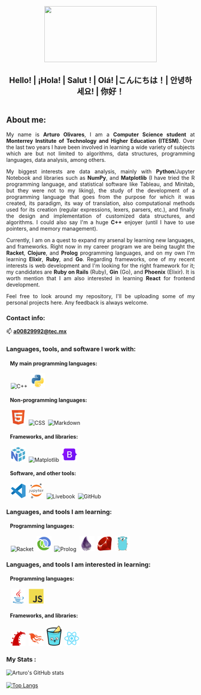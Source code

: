 <div id = "header" align = "center" background-image:"https://github.com/devicons/devicon/blob/master/icons/html5/html5-original.svg">
  <img src = "https://media.giphy.com/media/3ov9jNziFTMfzSumAw/giphy.gif" width = "300" height = "150"/>
  <!--  <div id = "views">
  <img src = "https://komarev.com/ghpvc/?username=aolgzz&style=flat-square&color=blue" alt = ""/>
  </div>-->
</div>

<h2>
  <div id = "greetings" align = "center">
    Hello! | ¡Hola! | Salut ! | Olá! |こんにちは！| 안녕하세요! | 你好！
  </div><br></br>
  <div>About me:</div>
</h2>

<p align = "justify">My name is <b>Arturo Olivares</b>, I am a <b>Computer Science student</b> at <b>Monterrey Institute of Technology and Higher Education (ITESM)</b>. Over the last two years I have been involved in learning a wide variety of subjects which are but not limited to algorithms, data structures, programming languages, data analysis, among others.</p>
<p align="justify">My biggest interests are data analysis, mainly with <b>Python</b>/Jupyter Notebook and libraries such as <b>NumPy</b>, and <b>Matplotlib</b> (I have tried the R programming language, and statistical software like Tableau, and Minitab, but they were not to my liking), the study of the development of a programming language that goes from the purpose for which it was created, its paradigm, its way of translation, also computational methods used for its creation (regular expressions, lexers, parsers, etc.), and finally the design and implementation of customized data structures, and algorithms. I could also say I'm a huge <b>C++</b> enjoyer (until I have to use pointers, and memory management).</p>

<p align = "justify">Currently, I am on a quest to expand my arsenal by learning new languages, and frameworks. Right now in my career program we are being taught the <b>Racket</b>, <b>Clojure</b>, and <b>Prolog</b> programming languages, and on my own I'm learning <b>Elixir</b>, <b>Ruby</b>, and <b>Go</b>. Regarding frameworks, one of my recent interests is web development and I'm looking for the right framework for it; my candidates are <b>Ruby on Rails</b> (Ruby), <b>Gin</b> (Go), and <b>Phoenix</b> (Elixir). It is worth mention that I am also interested in learning <b>React</b> for frontend development.</p>

<p align = "justify">Feel free to look around my repository, I'll be uploading some of my personal projects here. Any feedback is always welcome.</p>

### Contact info:
📫 **a00829992@tec.mx**

### Languages, tools, and software I work with:

#### &nbsp;&nbsp;&nbsp;My main programming languages:
<div>
  &nbsp;&nbsp;&nbsp;<img src= "https://upload.wikimedia.org/wikipedia/commons/thumb/1/18/ISO_C%2B%2B_Logo.svg/306px-ISO_C%2B%2B_Logo.svg.png?20170928190710" title = "C++" alt = "C++" width = "40" height = "40"/>&nbsp;
  <img src="https://github.com/devicons/devicon/blob/master/icons/python/python-original.svg" title="Python" alt="Python" width="40" height="40"/>&nbsp;
</div>

#### &nbsp;&nbsp;&nbsp;Non-programming languages:
<div>
  &nbsp;&nbsp;&nbsp;<img src= "https://github.com/devicons/devicon/blob/master/icons/html5/html5-original.svg" title = "HTML5" alt= "HTML" width = "40"                 height = "40"/>&nbsp;
  <img src="https://upload.wikimedia.org/wikipedia/commons/thumb/d/d5/CSS3_logo_and_wordmark.svg/363px-CSS3_logo_and_wordmark.svg.png?20160530175649" title="CSS" alt="CSS" width="35" height="50"/>&nbsp;
  <img src = "https://upload.wikimedia.org/wikipedia/commons/thumb/e/ee/Markdown-blue-solid.svg/208px-Markdown-blue-solid.svg.png?20201013215934" title = "Markdown" alt = "Markdown" width = "55" height = "41"/>&nbsp;
</div>

#### &nbsp;&nbsp;&nbsp;Frameworks, and libraries:
<div>
  &nbsp;&nbsp;&nbsp;<img src="https://github.com/devicons/devicon/blob/master/icons/numpy/numpy-original.svg" title="NumPy" alt = "NumPy" width="40" height="40"/>&nbsp;
  <img src="https://upload.wikimedia.org/wikipedia/commons/thumb/8/84/Matplotlib_icon.svg/180px-Matplotlib_icon.svg.png?20150311090915" title = "Matplotlib" alt = "Matplotlib" width = "40" height = "40"/>&nbsp;
  <img src="https://github.com/devicons/devicon/blob/master/icons/bootstrap/bootstrap-original.svg" title="Bootstrap" alt="Bootstrap" width="40" height="40"/>&nbsp;
</div>
 
#### &nbsp;&nbsp;&nbsp;Software, and other tools:
<div>
  &nbsp;&nbsp;&nbsp;<img src= "https://github.com/devicons/devicon/blob/master/icons/vscode/vscode-original.svg" title = "Visual Studio Code" alt = "Visual Studio Code" width = "40" height = "40"/>&nbsp;
  <img src= "https://github.com/devicons/devicon/blob/master/icons/jupyter/jupyter-original-wordmark.svg" title = "Jupyter Notebook" alt = "Jupyter Notebook" width = "40" height = "40"/>&nbsp;
  <img src = "https://avatars.githubusercontent.com/u/87464290?s=200&v=4" title = "Livebook" alt = "Livebook" width = "40" height = "40"/>&nbsp;
  <img src= "https://assets.ifttt.com/images/channels/2107379463/icons/monochrome_large.png" title = "GitHub" alt = "GitHub" width = "40" height = "40"/>&nbsp;
</div>

### Languages, and tools I am learning:

#### &nbsp;&nbsp;&nbsp;Programming languages:
<div>
  &nbsp;&nbsp;&nbsp;<img src = "https://upload.wikimedia.org/wikipedia/commons/c/c1/Racket-logo.svg" title = "Racket" alt = "Racket" width = "40" height = "40"/>&nbsp;
  <img src = "https://github.com/devicons/devicon/blob/master/icons/clojure/clojure-original.svg" title = "Clojure" alt = "Clojure" width = "40" height = "40"/>&nbsp;
  <img src = "https://github.com/SWI-Prolog/plweb-www/blob/master/icons/swipl-120.png" title = "Prolog" alt = "Prolog" width = "40" height = "40"/>&nbsp;
  <img src = "https://github.com/devicons/devicon/blob/master/icons/elixir/elixir-original.svg" title = "Elixir" alt = "Elixir" width = "40" height = "40"/>&nbsp;
  <img src = "https://github.com/devicons/devicon/blob/master/icons/ruby/ruby-original.svg" title = "Ruby" alt = "Ruby" width = "40" height = "40"/>&nbsp;
  <img src = "https://github.com/devicons/devicon/blob/master/icons/go/go-original.svg" title = "Go" alt = "Go" width = "40" height = "40"/>&nbsp;
</div>
  
### Languages, and tools I am interested in learning:

#### &nbsp;&nbsp;&nbsp;Programming languages:
<div>
  &nbsp;&nbsp;&nbsp;<img src = "https://github.com/devicons/devicon/blob/master/icons/java/java-original.svg" title = "Java" alt = "Java" width = "40" height = "40"/>&nbsp;
  <img src = "https://github.com/devicons/devicon/blob/master/icons/javascript/javascript-original.svg" title = "JavaScript" alt = "JavaScript" width = "40" height = "40"/>&nbsp;
</div>

#### &nbsp;&nbsp;&nbsp;Frameworks, and libraries:
<div>
  &nbsp;&nbsp;&nbsp;<img src = "https://github.com/devicons/devicon/blob/master/icons/rails/rails-plain.svg" title = "Ruby on Rails" alt = "Ruby on Rails" width = "40" height = "40"/>&nbsp;
  <img src = "https://github.com/devicons/devicon/blob/master/icons/phoenix/phoenix-original.svg" title = "Phoenix" alt = "Phoenix" width = "40" height = "40"/>&nbsp;
  <img src = "https://raw.githubusercontent.com/gin-gonic/logo/master/color.png" title = "Gin" alt = "Gin" width = "40" height = "55"/>&nbsp;
  <img src = "https://github.com/devicons/devicon/blob/master/icons/react/react-original.svg" title = "React" alt = "React" width = 40" height = 40"/>&nbsp;
</div>

### My Stats :
![Arturo's GitHub stats](https://github-readme-stats.vercel.app/api?username=aolgzz&show_icons=true&theme=radical)<br><br>
[![Top Langs](https://github-readme-stats.vercel.app/api/top-langs/?username=aolgzz&layout=compact&theme=vision-friendly-dark)](https://github.com/anuraghazra/github-readme-stats)

  
